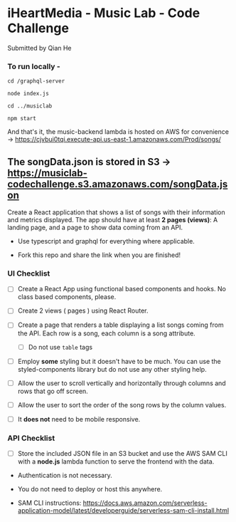  # iHeartMedia - Music Lab - Code Challenge

Submitted by Qian He

### To run locally -

`cd /graphql-server`

`node index.js`

`cd ../musiclab`

`npm start`

And that's it, the music-backend lambda is hosted on AWS for convenience -> https://cjvbui0tqi.execute-api.us-east-1.amazonaws.com/Prod/songs/

The songData.json is stored in S3 -> https://musiclab-codechallenge.s3.amazonaws.com/songData.json
----------------------------------------------------------------------------------------------------------------------------------------------

Create a React application that shows a list of songs with their information and metrics displayed. The app should have at least **2 pages (views)**:
A landing page, and a page to show data coming from an API.

- Use typescript and graphql for everything where applicable.

- Fork this repo and share the link when you are finished!

### UI Checklist

- [ ] Create a React App using functional based components and hooks. No class based components, please.

- [ ] Create 2 views ( pages ) using React Router.

- [ ] Create a page that renders a table displaying a list songs coming from the API. Each row is a song, each column is a song attribute. 
 
   - [ ] Do not use `table` tags

- [ ] Employ **some** styling but it doesn't have to be much. You can use the styled-components library but do not use any other styling help.

- [ ] Allow the user to scroll vertically and horizontally through columns and rows that go off screen.

- [ ] Allow the user to sort the order of the song rows by the column values.

- [ ] It **does not** need to be mobile responsive.

### API Checklist

- [ ] Store the included JSON file in an S3 bucket and use the AWS SAM CLI with a **node.js** lambda function to serve the frontend with the data.

- Authentication is not necessary.

- You do not need to deploy or host this anywhere.

- SAM CLI instructions: https://docs.aws.amazon.com/serverless-application-model/latest/developerguide/serverless-sam-cli-install.html
